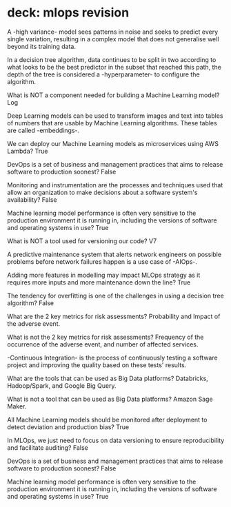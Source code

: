 # deck: mlops revision

A -high variance- model sees patterns in noise and seeks to predict every single variation, resulting in a complex model that does not generalise well beyond its training data. 

In a decision tree algorithm,  data continues to be split in two according to what looks to be the best predictor in the subset that reached this path, the depth of the tree is considered a -hyperparameter- to configure the algorithm.

What is NOT a component needed for building a Machine Learning model?
Log

Deep Learning models can be used to transform images and text into tables of numbers that are usable by Machine Learning algorithms. These tables are called -embeddings-.

We can deploy our Machine Learning models as microservices using AWS Lambda?
True

DevOps is a set of business and management practices that aims to release software to production soonest?
False

Monitoring and instrumentation are the processes and techniques used that allow an organization to make decisions about a software system's availability?
False

Machine learning model performance is often very sensitive to the production environment it is running in, including the versions of software and operating systems in use?
True

What is NOT a tool used for versioning our code?
V7

A predictive maintenance system that alerts network engineers on possible problems before network failures happen is a use case of -AIOps-.

Adding more features in modelling may impact MLOps strategy as it requires more inputs and more maintenance down the line?
True

The tendency for overfitting is one of the challenges in using a decision tree algorithm?
False

What are the 2 key metrics for risk assessments?
Probability and Impact of the adverse event. 

What is not the 2 key metrics for risk assessments?
Frequency of the occurrence of the adverse event, and number of affected services.

-Continuous Integration- is the process of continuously testing a software project and improving the quality based on these tests' results.

What are the tools that can be used as Big Data platforms?
Databricks, Hadoop/Spark, and Google Big Query.

What is not a tool that can be used as Big Data platforms?
Amazon Sage Maker.

All Machine Learning models should be monitored after deployment to detect deviation and production bias?
True

In MLOps, we just need to focus on data versioning to ensure reproducibility and facilitate auditing?
False

DevOps is a set of business and management practices that aims to release software to production soonest?
False

Machine learning model performance is often very sensitive to the production environment it is running in, including the versions of software and operating systems in use?
True
